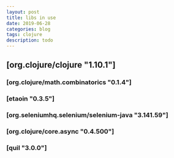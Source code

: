 ```yaml
---
layout: post
title: libs in use
date: 2019-06-28
categories: blog
tags: clojure
description: todo
---
```

## [org.clojure/clojure "1.10.1"]
### [org.clojure/math.combinatorics "0.1.4"]
### [etaoin "0.3.5"]
### [org.seleniumhq.selenium/selenium-java "3.141.59"]
### [org.clojure/core.async "0.4.500"]
### [quil "3.0.0"]
